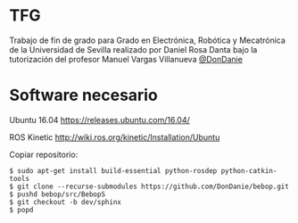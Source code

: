 # TFG
Trabajo de fin de grado para Grado en Electrónica, Robótica y Mecatrónica de la Universidad de Sevilla realizado por Daniel Rosa Danta bajo la tutorización del profesor Manuel Vargas Villanueva
[@DonDanie](https://github.com/DonDanie)  

# Software necesario
Ubuntu 16.04
https://releases.ubuntu.com/16.04/

ROS Kinetic
http://wiki.ros.org/kinetic/Installation/Ubuntu

Copiar repositorio:
```T
$ sudo apt-get install build-essential python-rosdep python-catkin-tools
$ git clone --recurse-submodules https://github.com/DonDanie/bebop.git
$ pushd bebop/src/BebopS
$ git checkout -b dev/sphinx
$ popd
```
